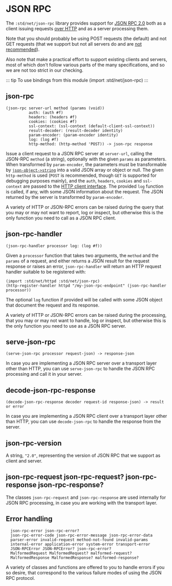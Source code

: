 # JSON RPC

The `:std/net/json-rpc` library provides support for
[JSON RPC 2.0](https://www.jsonrpc.org/specification)
both as a client issuing requests
[over HTTP](https://www.jsonrpc.org/historical/json-rpc-over-http.html)
and as a server processing them.

Note that you should probably be using POST requests (the default)
and not GET requests
(that we support but not all servers do and are
[not recommended](https://www.simple-is-better.org/json-rpc/transport_http.html#get-request)).

Also note that make a practical effort to support existing clients and servers,
most of which don't follow various parts of the many specifications, and so
we are not too strict in our checking.

::: tip To use bindings from this module
(import :std/net/json-rpc)
:::

## json-rpc
```
(json-rpc server-url method (params (void))
          auth: (auth #f)
          headers: (headers #f)
          cookies: (cookies #f)
          ssl-context: (ssl-context (default-client-ssl-context))
          result-decoder: (result-decoder identity)
          param-encoder: (param-encoder identity)
          log: (log #f)
          http-method: (http-method 'POST)) -> json-rpc response
```

Issue a client request to a JSON RPC server at `server-url`,
calling the JSON-RPC `method` (a string),
optionally with the given `params` as parameters.
When transformed by `param-encoder`, the parameters must be transformable by
[`json-object->string`](../text/json) into a valid JSON array or object or null.
The given `http-method` is used (`POST` is recommended,
though `GET` is supported for debugging purposes mainly),
and the `auth`, `headers`, `cookies` and `ssl-context` are passed to the
[HTTP client interface](request).
The provided `log` function is called, if any, with some JSON information about the request.
The JSON returned by the server is transformed by `param-encoder`.

A variety of HTTP or JSON-RPC errors can be raised during the query
that you may or may not want to report, log or inspect, but otherwise
this is the only function you need to call as a JSON RPC client.

## json-rpc-handler
```
(json-rpc-handler processor log: (log #f))
```

Given a `processor` function that takes two arguments, the `method` and the `params` of a request,
and either returns a JSON result for the request response or raises an error,
`json-rpc-handler` will return an HTTP request handler suitable to be registered with:

```
(import :std/net/httpd :std/net/json-rpc)
(http-register-handler httpd "/my-json-rpc-endpoint" (json-rpc-handler processor))
```

The optional `log` function if provided will be called with some JSON object that
document the request and its response.

A variety of HTTP or JSON-RPC errors can be raised during the processing,
that you may or may not want to handle, log or inspect, but otherwise
this is the only function you need to use as a JSON RPC server.

## serve-json-rpc
```
(serve-json-rpc processor request-json) -> response-json
```
In case you are implementing a JSON RPC server over a transport layer other than HTTP,
you can use `serve-json-rpc` to handle the JSON RPC processing and call it in your server.

## decode-json-rpc-response
```
(decode-json-rpc-response decoder request-id response-json) -> result or error
```
In case you are implementing a JSON RPC client over a transport layer other than HTTP,
you can use `decode-json-rpc` to handle the response from the server.

## json-rpc-version

A string, `"2.0"`, representing the version of JSON RPC that we support as client and server.

## json-rpc-request json-rpc-request? json-rpc-response json-rpc-response?

The classes `json-rpc-request` and `json-rpc-response` are used internally for JSON RPC processing,
in case you are working with the transport layer.

## Error handling
```
  json-rpc-error json-rpc-error?
  json-rpc-error-code json-rpc-error-message json-rpc-error-data
  parser-error invalid-request method-not-found invalid-params
  internal-error application-error system-error transport-error
  JSON-RPCError JSON-RPCError? json-rpc-error?
  MalformedRequest MalformedRequest? malformed-request?
  MalformedResponse MalformedResponse? malformed-response?
```

A variety of classes and functions are offered to you to handle errors if you so desire,
that correspond to the various failure modes of using the JSON RPC protocol.

